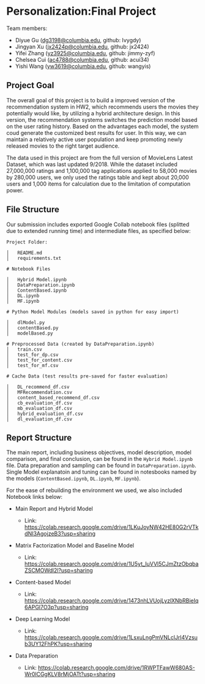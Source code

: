 # Personalization:Final Project

Team members: 
- Diyue Gu (dg3198@columbia.edu, github: Ivygdy)
- Jingyan Xu (jx2424p@columbia.edu, github: jx2424)
- Yifei Zhang (yz3925@columbia.edu, github: jimmy-zyf)
- Chelsea Cui (ac4788@columbia.edu, github: acui34)
- Yishi Wang (yw3619@columbia.edu, github: wangyis)

## Project Goal

The overall goal of this project is to build a improved version of the recommendation system in HW2, which recommends users the movies they potentially would like, by utilizing a hybrid architecture design. In this version, the recommendation systems switches the prediction model based on the user rating history. Based on the advantages each model, the system coud generate the customized best results for user. In this way, we can maintain a relatively active user population and keep promoting newly released movies to the right target audience.

The data used in this project are from the full version of MovieLens Latest Dataset, which was last updated 9/2018. While the dataset included 27,000,000 ratings and 1,100,000 tag applications applied to 58,000 movies by 280,000 users, we only used the ratings table and kept about 20,000 users and 1,000 items for calculation due to the limitation of computation power.


## File Structure

Our submission includes exported Google Collab notebook files (splitted due to extended running time) and intermediate files, as specified below:

```
Project Folder:

│   README.md
│   requirements.txt

# Notebook Files

│   Hybrid Model.ipynb
│   DataPreparation.ipynb
│   ContentBased.ipynb
│   DL.ipynb
│   MF.ipynb

# Python Model Modules (models saved in python for easy import)

│   dlModel.py
│   contentBased.py
│   modelBased.py

# Preprocessed Data (created by DataPreparation.ipynb)
│   train.csv
│   test_for_dp.csv
│   test_for_content.csv
│   test_for_mf.csv

# Cache Data (test results pre-saved for faster evaluation)

│   DL_recommend_df.csv
│   MFRecommendation.csv
│   content_based_recommend_df.csv
│   cb_evaluation_df.csv
│   mb_evaluation_df.csv
│   hybrid_evaluation_df.csv
│   dl_evaluation_df.csv
```

## Report Structure

The main report, including business objectives, model description, model comparison, and final conclusion, can be found in the `Hybrid Model.ipynb` file. Data preparation and sampling can be found in `DataPreparation.ipynb`. Single Model explanatoin and tuning can be found in notesbooks named by the models (`ContentBased.ipynb`, `DL.ipynb`, `MF.ipynb`).

 For the ease of rebuilding the environment we used, we also included Notebook links below:

- Main Report and Hybrid Model
  - Link: https://colab.research.google.com/drive/1LKuJoyNW42HE80G2rVTkdNI3AgojzeB3?usp=sharing

- Matrix Factorization Model and Baseline Model
  - Link: https://colab.research.google.com/drive/1U5yt_IuVVl5CJmZtzObqbaZSCMOWdl2l?usp=sharing

- Content-based Model
  - Link: https://colab.research.google.com/drive/1473nhLVUojLyzlXNbRBieIq6APGl7O3p?usp=sharing

- Deep Learning Model
  - Link: https://colab.research.google.com/drive/1LsxuLngPmVNLclJrl4Vzsub3UY12FhPK?usp=sharing

- Data Preparation
  - Link: https://colab.research.google.com/drive/1RWPTFawW680AS-Wr0lCGgKLV8rMjOATt?usp=sharing
